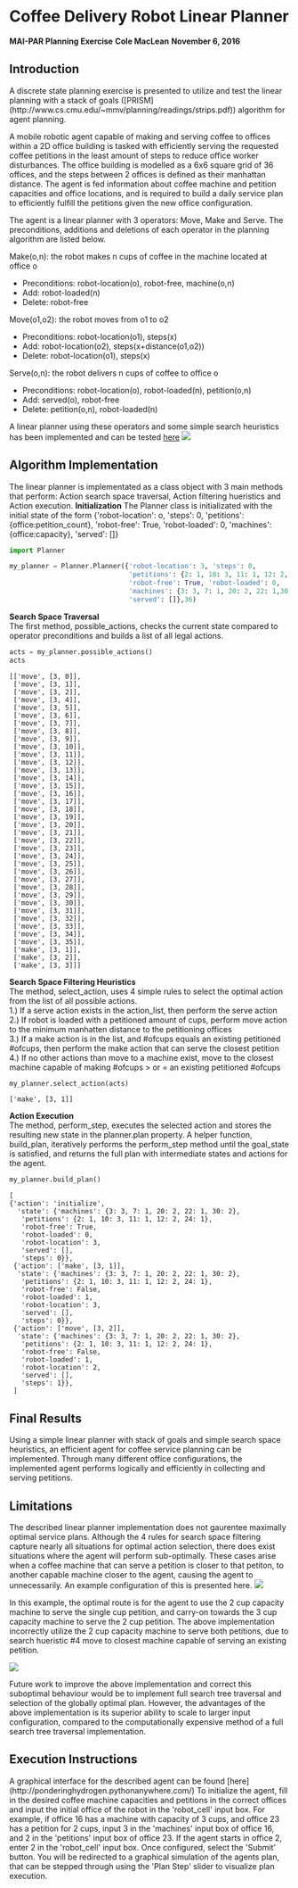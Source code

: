 
<h1>Coffee Delivery Robot Linear Planner</h1>
<b>MAI-PAR Planning Exercise</b>  
<b>Cole MacLean</b>  
<b>November 6, 2016</b>  

<h2>Introduction</h2>
A discrete state planning exercise is presented to utilize and test the linear planning with a stack of goals ([PRISM](http://www.cs.cmu.edu/~mmv/planning/readings/strips.pdf)) algorithm for agent planning.  

A mobile robotic agent capable of making and serving coffee to offices within a 2D office building is tasked with efficiently serving the requested coffee petitions in the least amount of steps to reduce office worker disturbances. The office building is modelled as a 6x6 square grid of 36 offices, and the steps between 2 offices is defined as their manhattan distance. The agent is fed information about coffee machine and petition capacities and office locations, and is required to build a daily service plan to efficiently fulfill the petitions given the new office configuration.

The agent is a linear planner with 3 operators: Move, Make and Serve. The preconditions, additions and deletions of each operator in the planning algorithm are listed below.

Make(o,n): the robot makes n cups of coffee in the machine located at office o
<ul>
 <li>Preconditions: robot-location(o), robot-free, machine(o,n)</li>
 <li>Add: robot-loaded(n)</li>
 <li>Delete: robot-free</li>
</ul>

Move(o1,o2): the robot moves from o1 to o2
<ul>
    <li>Preconditions: robot-location(o1), steps(x)</li>
    <li>Add: robot-location(o2), steps(x+distance(o1,o2))</li>
    <li>Delete: robot-location(o1), steps(x)</li>
</ul>

Serve(o,n): the robot delivers n cups of coffee to office o
<ul>
<li>Preconditions: robot-location(o), robot-loaded(n), petition(o,n)</li>
<li>Add: served(o), robot-free</li>
<li>Delete: petition(o,n), robot-loaded(n)</li>
</ul>

A linear planner using these operators and some simple search heuristics has been implemented and can be tested [here](http://ponderinghydrogen.pythonanywhere.com/)
<img src="example_state.PNG">

<h2>Algorithm Implementation</h2>
The linear planner is implementated as a class object with 3 main methods that perform: Action search space traversal, Action filtering hueristics and Action execution.  
<b>Initialization</b>  
The Planner class is initializated with the initial state of the form   
                              {'robot-location': o, 'steps': 0,  
                              'petitions': {office:petition_count},  
                              'robot-free': True, 'robot-loaded': 0,  
                              'machines': {office:capacity},  
                              'served': []}


```python
import Planner
```


```python
my_planner = Planner.Planner({'robot-location': 3, 'steps': 0,
                              'petitions': {2: 1, 10: 3, 11: 1, 12: 2, 24: 1},
                              'robot-free': True, 'robot-loaded': 0,
                              'machines': {3: 3, 7: 1, 20: 2, 22: 1,30:2},
                              'served': []},36)
```

<b>Search Space Traversal</b>  
The first method, possible_actions, checks the current state compared to operator preconditions and builds a list of all legal actions.


```python
acts = my_planner.possible_actions()
acts
```




    [['move', [3, 0]],
     ['move', [3, 1]],
     ['move', [3, 2]],
     ['move', [3, 4]],
     ['move', [3, 5]],
     ['move', [3, 6]],
     ['move', [3, 7]],
     ['move', [3, 8]],
     ['move', [3, 9]],
     ['move', [3, 10]],
     ['move', [3, 11]],
     ['move', [3, 12]],
     ['move', [3, 13]],
     ['move', [3, 14]],
     ['move', [3, 15]],
     ['move', [3, 16]],
     ['move', [3, 17]],
     ['move', [3, 18]],
     ['move', [3, 19]],
     ['move', [3, 20]],
     ['move', [3, 21]],
     ['move', [3, 22]],
     ['move', [3, 23]],
     ['move', [3, 24]],
     ['move', [3, 25]],
     ['move', [3, 26]],
     ['move', [3, 27]],
     ['move', [3, 28]],
     ['move', [3, 29]],
     ['move', [3, 30]],
     ['move', [3, 31]],
     ['move', [3, 32]],
     ['move', [3, 33]],
     ['move', [3, 34]],
     ['move', [3, 35]],
     ['make', [3, 1]],
     ['make', [3, 2]],
     ['make', [3, 3]]]



<b>Search Space Filtering Heuristics</b>  
The method, select_action, uses 4 simple rules to select the optimal action from the list of all possible actions.  
1.) If a serve action exists in the action_list, then perform the serve action  
2.) If robot is loaded with a petitioned amount of cups, perform move action to the minimum manhatten distance to the petitioning offices  
3.) If a make action is in the list, and #ofcups equals an existing petitioned #ofcups, then perform the make action that can serve the closest petition  
4.) If no other actions than move to a machine exist, move to the closest machine capable of making #ofcups > or = an existing petitioned #ofcups  


```python
my_planner.select_action(acts)
```




    ['make', [3, 1]]



<b>Action Execution</b>  
The method, perform_step, executes the selected action and stores the resulting new state in the planner.plan property. A helper function, build_plan, iteratively performs the perform_step method until the goal_state is satisfied, and returns the full plan with intermediate states and actions for the agent.


```python
my_planner.build_plan()
```




    [
    {'action': 'initialize',
      'state': {'machines': {3: 3, 7: 1, 20: 2, 22: 1, 30: 2},
       'petitions': {2: 1, 10: 3, 11: 1, 12: 2, 24: 1},
       'robot-free': True,
       'robot-loaded': 0,
       'robot-location': 3,
       'served': [],
       'steps': 0}},
     {'action': ['make', [3, 1]],
      'state': {'machines': {3: 3, 7: 1, 20: 2, 22: 1, 30: 2},
       'petitions': {2: 1, 10: 3, 11: 1, 12: 2, 24: 1},
       'robot-free': False,
       'robot-loaded': 1,
       'robot-location': 3,
       'served': [],
       'steps': 0}},
     {'action': ['move', [3, 2]],
      'state': {'machines': {3: 3, 7: 1, 20: 2, 22: 1, 30: 2},
       'petitions': {2: 1, 10: 3, 11: 1, 12: 2, 24: 1},
       'robot-free': False,
       'robot-loaded': 1,
       'robot-location': 2,
       'served': [],
       'steps': 1}},
     ]



<h2>Final Results</h2>  
Using a simple linear planner with stack of goals and simple search space heuristics, an efficient agent for coffee service planning can be implemented. Through many different office configurations, the implemented agent performs logically and efficiently in collecting and serving petitions. 

<h2>Limitations</h2>
The described linear planner implementation does not gaurentee maximally optimal service plans. Although the 4 rules for search space filtering capture nearly all situations for optimal action selection, there does exist situations where the agent will perform sub-optimally. These cases arise when a coffee machine that can serve a petition is closer to that petiton, to another capable machine closer to the agent, causing the agent to unnecessarily. An example configuration of this is presented here.
<img src="limit_example1.PNG">

In this example, the optimal route is for the agent to use the 2 cup capacity machine to serve the single cup petition, and carry-on towards the 3 cup capacity machine to serve the 2 cup petition. The above implementation incorrectly utilize the 2 cup capacity machine to serve both petitions, due to search hueristic #4 move to closest machine capable of serving an existing petition. 

<img src="limit_example2.PNG">

Future work to improve the above implementation and correct this suboptimal behaviour would be to implement full search tree traversal and selection of the globally optimal plan. However, the advantages of the above implementation is its superior ability to scale to larger input configuration, compared to the computationally expensive method of a full search tree traversal implementation. 

<h2>Execution Instructions</h2>
A graphical interface for the described agent can be found [here](http://ponderinghydrogen.pythonanywhere.com/) To initialize the agent, fill in the desired coffee machine capacities and petitions in the correct offices and input the initial office of the robot in the 'robot_cell' input box. For example, if office 16 has a machine with capacity of 3 cups, and office 23 has a petition for 2 cups, input 3 in the 'machines' input box of office 16, and 2 in the 'petitions' input box of office 23. If the agent starts in office 2, enter 2 in the 'robot_cell' input box. Once configured, select the 'Submit' button.  
You will be redirected to a graphical simulation of the agents plan, that can be stepped through using the 'Plan Step' slider to visualize plan execution.
